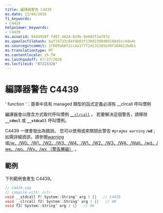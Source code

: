 ```yaml
---
title: 編譯器警告 C4439
ms.date: 11/04/2016
f1_keywords:
- C4439
helpviewer_keywords:
- C4439
ms.assetid: 9449958f-f407-4824-829b-9e092f2af97d
ms.openlocfilehash: baf74733c94fdb03f130d2300d0918845cc4de4c
ms.sourcegitcommit: 1f009ab0f2cc4a177f2d1353d5a38f164612bdb1
ms.translationtype: MT
ms.contentlocale: zh-TW
ms.lasthandoff: 07/27/2020
ms.locfileid: "87223326"
---
```

# <a name="compiler-warning-c4439"></a>編譯器警告 C4439

' function '：簽章中具有 managed 類型的函式定義必須有 __clrcall 呼叫慣例

編譯器會以隱含方式取代呼叫慣例 [`__clrcall`](../../cpp/clrcall.md) 。 若要解決這個警告，請移除 **`__cdecl`** 或 **`__stdcall`** 呼叫慣例。

C4439 一律會發出為錯誤。 您可以使用或來關閉此警告 `#pragma warning` **`/wd`** ; 如需詳細資訊，請參閱[warning](../../preprocessor/warning.md)或[/w、/W0、/W1、/W2、/W3、/W4、/W1、/W2、/W3、/W4、/Wall、/wd、/we、/wo、/Wv、/wx （警告層級）](../../build/reference/compiler-option-warning-level.md) 。

## <a name="example"></a>範例

下列範例會產生 C4439。

```cpp
// C4439.cpp
// compile with: /clr
void __stdcall f( System::String^ arg ) {}   // C4439
void __clrcall f2( System::String^ arg ) {}   // OK
void f3( System::String^ arg ) {}   // OK
```
